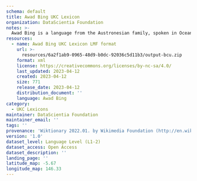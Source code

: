 ```yaml
---
schema: default
title: Awad Bing UKC Lexicon
organization: DataScientia Foundation
notes: >-
  Awad Bing is a language from the Austronesian family, spoken in Oceania. The UKC Lexicon of Awad Bing is represented as a lexico-semantic network. It consists of words, word senses, synsets, as well as sense-level and synset-level relationships.
resources:
  - name: Awad Bing UKC Lexicon LMF format
    url: >-
      resources/6a2f1ab9-0965-48d9-b0dc-92036c5d11b3/output-bcu.zip
    format: xml
    license: https://creativecommons.org/licenses/by-nc-sa/4.0/
    last_updated: 2023-04-12
    created: 2023-04-12
    size: 771
    release_date: 2023-04-12
    distribution_document: ''
    language: Awad Bing
category:
  - UKC Lexicons
maintainer: DataScientia Foundation
maintainer_email: ''
tags: ''
provenance: 'Wiktionary 2022.01. by Wikimedia Foundation (http://en.wiktionary.org); Princeton WordNet 2.1 by Princeton University (https://wordnet.princeton.edu)'
version: '1.0'
dataset_level: Language Level (L1-2)
dataset_access: Open Access
dataset_description: ''
landing_page: ''
latitude_map: -5.67
longitude_map: 146.33
---
```

